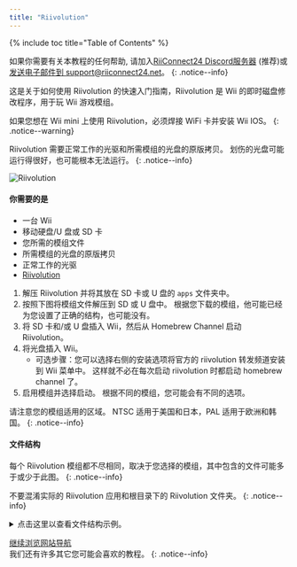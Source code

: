 ```yaml
---
title: "Riivolution"
---
```


{% include toc title="Table of Contents" %}

如果你需要有关本教程的任何帮助, 请加入[RiiConnect24 Discord服务器](https://discord.gg/rc24) (推荐)或 [发送电子邮件到 support@riiconnect24.net](mailto:support@riiconnect24.net)。
{: .notice--info}

这是关于如何使用 Riivolution 的快速入门指南，Riivolution 是 Wii 的即时磁盘修改程序，用于玩 Wii 游戏模组。

如果您想在 Wii mini 上使用 Riivolution，必须焊接 WiFi 卡并安装 Wii IOS。
{: .notice--warning}

Riivolution 需要正常工作的光驱和所需模组的光盘的原版拷贝。 划伤的光盘可能运行得很好，也可能根本无法运行。
{: .notice--info}

![Riivolution](/images/riivolution.png)


#### 你需要的是

* 一台 Wii
* 移动硬盘/U 盘或 SD 卡
* 您所需的模组文件
* 所需模组的光盘的原版拷贝
* 正常工作的光驱
* [Riivolution](https://hbb1.oscwii.org/hbb/riivolution/riivolution.zip)

1. 解压 Riivolution 并将其放在 SD 卡或 U 盘的 `apps` 文件夹中。
2. 按照下图将模组文件解压到 SD 或 U 盘中。 根据您下载的模组，他可能已经为您设置了正确的结构，也可能没有。
3. 将 SD 卡和/或 U 盘插入 Wii，然后从 Homebrew Channel 启动 Riivolution。
4. 将光盘插入 Wii。
    * 可选步骤：您可以选择右侧的安装选项将官方的 riivolution 转发频道安装到 Wii 菜单中。 这样就不必在每次启动 riivolution 时都启动 homebrew channel 了。
5. 启用模组并选择启动。 根据不同的模组，您可能会有不同的选项。

请注意您的模组适用的区域。 NTSC 适用于美国和日本，PAL 适用于欧洲和韩国。
{: .notice--info}

#### 文件结构

每个 Riivolution 模组都不尽相同，取决于您选择的模组，其中包含的文件可能多于或少于此图。
{: .notice--info}

不要混淆实际的 Riivolution 应用和根目录下的 Riivolution 文件夹。
{: .notice--info}

<details id="Riivolution-Files" class="notice--info" markdown="1">
<summary><a>点击这里以查看文件结构示例。</a></summary>

```
💾sd:
 ┣ 📂apps
 ┃ ┗ 📂Riivolution
 ┃      ┣ 📜boot.dol
 ┃      ┣ 📜icon.png
 ┃      ┗ 📜meta.xml
 ┣ 📂Riivolution
 ┃  ┣ 📂config
 ┃  ┃  ┗ 📜name.xml
 ┃  ┗ 📜name.xml
 ┗ 📂GameFiles
```
</details>

[继续浏览网站导航](site-navigation)<br> 我们还有许多其它您可能会喜欢的教程。
{: .notice--info}
